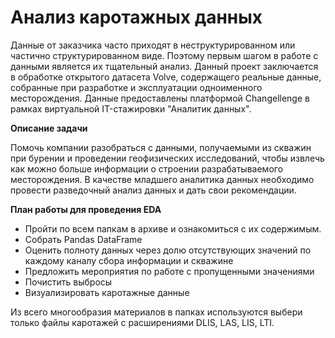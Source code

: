 # Анализ каротажных данных

Данные от заказчика часто приходят в неструктурированном или частично
структурированном виде. Поэтому первым шагом в работе с данными является их тщательный
анализ. Данный проект заключается в обработке открытого датасета Volve, содержащего реальные данные, собранные при разработке и эксплуатации одноименного месторождения.
Данные предоставлены платформой Changellenge в рамках виртуальной IT-стажировки "Аналитик данных".

**Описание задачи**

Помочь компании разобраться с данными, получаемыми из скважин при
бурении и проведении геофизических исследований, чтобы извлечь как можно
больше информации о строении разрабатываемого месторождения. В качестве
младшего аналитика данных необходимо провести разведочный анализ данных и
дать свои рекомендации.

**План работы для проведения EDA**
+ Пройти по всем папкам в архиве и ознакомиться с их содержимым.
+ Собрать Pandas DataFrame
+ Оценить полноту данных через долю отсутствующих значений по каждому каналу сбора
информации и скважине
+ Предложить мероприятия по работе с пропущенными значениями
+ Почистить выбросы
+ Визуализировать каротажные данные

Из всего многообразия материалов в папках используются выбери только файлы каротажей с
расширениями DLIS, LAS, LIS, LTI.